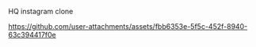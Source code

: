 HQ instagram clone

https://github.com/user-attachments/assets/fbb6353e-5f5c-452f-8940-63c394417f0e

